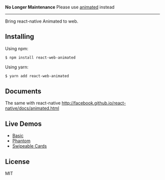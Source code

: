 **No Longer Maintenance** Please use [animated](https://github.com/animatedjs/animated) instead

* * *

Bring react-native Animated to web.

## Installing

Using npm:

```bash
$ npm install react-web-animated
```

Using yarn:

```bash
$ yarn add react-web-animated
```

## Documents

The same with react-native http://facebook.github.io/react-native/docs/animated.html

## Live Demos

- [Basic](https://codepen.io/webb/pen/jyMZOK?editors=0010)
- [Phantom](https://codepen.io/webb/pen/ZLpxeO?editors=0010)
- [Swipeable Cards](https://codepen.io/webb/pen/ggwzZL?editors=0010)

## License

MIT
